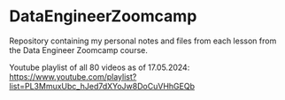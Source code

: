 # DataEngineerZoomcamp

Repository containing my personal notes and files from each lesson from the Data Engineer Zoomcamp course.

Youtube playlist of all 80 videos as of 17.05.2024: https://www.youtube.com/playlist?list=PL3MmuxUbc_hJed7dXYoJw8DoCuVHhGEQb

